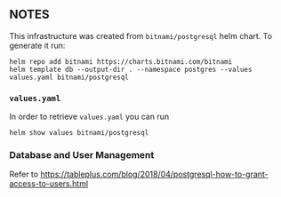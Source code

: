 ## NOTES
This infrastructure was created from `bitnami/postgresql` helm chart. To generate it run:
```
helm repo add bitnami https://charts.bitnami.com/bitnami
helm template db --output-dir . --namespace postgres --values values.yaml bitnami/postgresql
```

### `values.yaml`
In order to retrieve `values.yaml` you can run
```
helm show values bitnami/postgresql
```

### Database and User Management
Refer to https://tableplus.com/blog/2018/04/postgresql-how-to-grant-access-to-users.html
